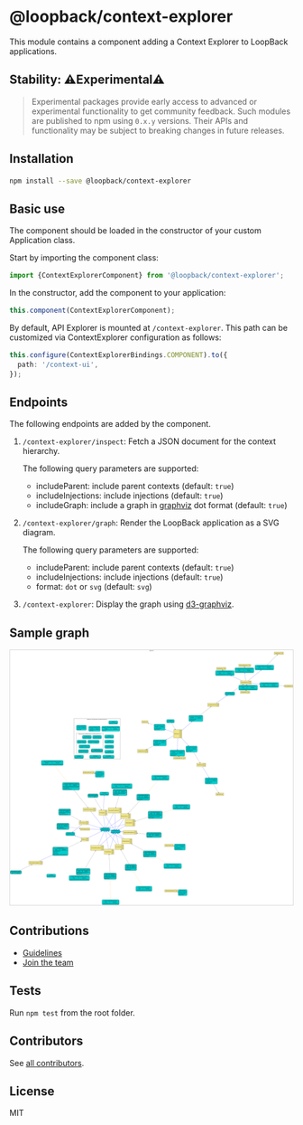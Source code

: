 # @loopback/context-explorer

This module contains a component adding a Context Explorer to LoopBack
applications.

## Stability: ⚠️Experimental⚠️

> Experimental packages provide early access to advanced or experimental
> functionality to get community feedback. Such modules are published to npm
> using `0.x.y` versions. Their APIs and functionality may be subject to
> breaking changes in future releases.

## Installation

```sh
npm install --save @loopback/context-explorer
```

## Basic use

The component should be loaded in the constructor of your custom Application
class.

Start by importing the component class:

```ts
import {ContextExplorerComponent} from '@loopback/context-explorer';
```

In the constructor, add the component to your application:

```ts
this.component(ContextExplorerComponent);
```

By default, API Explorer is mounted at `/context-explorer`. This path can be
customized via ContextExplorer configuration as follows:

```ts
this.configure(ContextExplorerBindings.COMPONENT).to({
  path: '/context-ui',
});
```

## Endpoints

The following endpoints are added by the component.

1. `/context-explorer/inspect`: Fetch a JSON document for the context hierarchy.

   The following query parameters are supported:

   - includeParent: include parent contexts (default: `true`)
   - includeInjections: include injections (default: `true`)
   - includeGraph: include a graph in [graphviz](https://www.graphviz.org/) dot
     format (default: `true`)

2. `/context-explorer/graph`: Render the LoopBack application as a SVG diagram.

   The following query parameters are supported:

   - includeParent: include parent contexts (default: `true`)
   - includeInjections: include injections (default: `true`)
   - format: `dot` or `svg` (default: `svg`)

3. `/context-explorer`: Display the graph using
   [d3-graphviz](https://github.com/magjac/d3-graphviz).

## Sample graph

![graph.svg](sample-graph.svg)

## Contributions

- [Guidelines](https://github.com/loopbackio/loopback-next/blob/master/docs/CONTRIBUTING.md)
- [Join the team](https://github.com/loopbackio/loopback-next/issues/110)

## Tests

Run `npm test` from the root folder.

## Contributors

See
[all contributors](https://github.com/loopbackio/loopback-next/graphs/contributors).

## License

MIT
